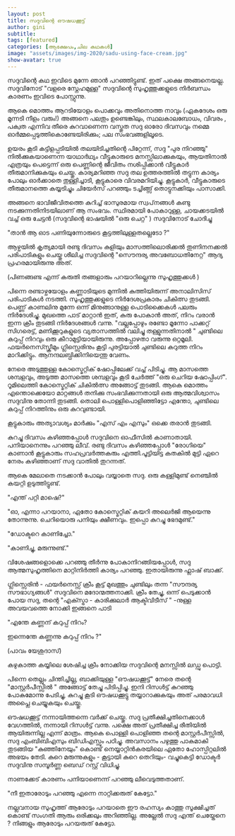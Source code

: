 ```yaml
---
layout: post
title: സദുവിന്റെ ഔഷധക്കൂട്ട്
author: gini
subtitle: 
tags: [featured]
categories: [ആക്ഷേപം,ചില കഥകള്‍]
image: "assets/images/img-2020/sadu-using-face-cream.jpg"
show-avatar: true
---
```

സദുവിന്റെ കഥ ഇവിടെ മുന്നേ ഞാന്‍ പറഞ്ഞിട്ടുണ്ട്.  ഇത് പക്ഷെ അങ്ങനെയല്ല. സദുവിനോട്  "വളരെ സ്നേഹമുള്ള" സദുവിന്റെ സുഹൃത്തുക്കളുടെ നിര്‍ബന്ധം കാരണം ഇവിടെ പോസ്റ്റുന്നു.

ആകെ മൊത്തം ആറടിയോളം പൊക്കവും അതിനൊത്ത നാവും (ഏകദേശം ഒരു മൂന്നടി നീളം വരും!) അങ്ങനെ പലതും ഉണ്ടെങ്കിലും, സ്ഥലകാലബോധം, വിവരം , പക്വത എന്നിവ തീരെ കുറവാണെന്ന വസ്തുത സദു ഓരോ ദിവസവും നമ്മെ ഓര്‍മ്മപ്പെടുത്തികൊണ്ടേയിരിക്കും; പല സംഭവങ്ങളിലൂടെ.

ഉയരം കൂടി കട്ടിളപ്പടിയില്‍ തലയിടിച്ചതിന്റെ പിറ്റേന്ന്, സദു "പുര നിറഞ്ഞു" നില്‍ക്കുകയാണെന്ന യാഥാര്‍ഥ്യം വീട്ടുകാരുടെ മനസ്സിലാക്കുകയും, ആയതിനാല്‍ എത്രയും പെട്ടെന്ന് ഒരു പെണ്ണിന്റെ ജീവിതം നശിപ്പിക്കാന്‍ വീട്ടുകാര്‍ തീരുമാനിക്കുകയും ചെയ്തു. കാര്യമറിഞ്ഞ സദു തല ഉത്തരത്തില്‍ തട്ടുന്ന കാര്യം പോലും ഓര്‍ക്കാതെ തുള്ളിച്ചാടി, കൂട്ടുകാരെ വിവരമറിയിച്ചു. കൂട്ടുകാര്‍, വീട്ടുകാരുടെ തീരുമാനത്തെ കയ്യടിച്ചും ചിയേര്‍സ് പറഞ്ഞും ടച്ചിങ്ങ്സ് തൊട്ടുനക്കിയും പാസാക്കി. 

അങ്ങനെ ഭാവിജീവിതത്തെ കുറിച്ച് ഭാസുരമായ സ്വപ്‌നങ്ങള്‍ കണ്ടു നടക്കുന്നതിനിടയിലാണ് ആ സംഭവം. 
സ്ഥിരമായി പോകാറുള്ള, ചായക്കടയില്‍ വച്ച് ഒരു ചേട്ടന്‍ (സദുവിന്റെ ഭാഷയില്‍ "ഒരു ചെറ്റ" ) സദുവിനോട് ചോദിച്ചു 

"താന്‍ ആ ഓട പണിയുന്നോരുടെ കൂട്ടത്തിലുള്ളതല്ലെടോ  ?"

ആഴ്ചയില്‍ കൃത്യമായി രണ്ടു ദിവസം കുളിയും മാസത്തിലൊരിക്കല്‍ തുണിനനക്കല്‍  പരിപാടികളും ചെയ്തു ശീലിച്ച സദുവിന്റെ "സൌന്ദര്യ അവബോധതിനേറ്റ" ആദ്യ പ്രഹരമായിരുന്നു അത്. 

(പിണങ്ങണ്ട എന്ന് കരുതി തങ്ങളാരും പറയാറില്ലെന്നു സുഹൃത്തുക്കള്‍ )

പിന്നെ രണ്ടാഴ്ചയോളം കണ്ണാടിയുടെ മുന്നില്‍ കുത്തിയിരുന്ന് അനാലിസിസ്  പരിപാടികള്‍ നടത്തി. സുഹൃത്തുക്കളുടെ നിര്‍ദേശപ്രകാരം ചികിത്സ തുടങ്ങി. പെണ്ണ് കാണലിനു  മുന്നേ ഒന്ന് മിനുങ്ങാനുള്ള  പൊടിക്കൈകള്‍ പലരും നിര്‍ദേശിച്ചു. മുഖത്തെ പാട് മാറ്റാന്‍ ഇത്, കുരു പോകാന്‍ അത്, നിറം വരാന്‍ ഇന്ന ക്രീം തുടങ്ങി നിര്‍ദേശങ്ങള്‍ വന്നു. "വല്ലപ്പോഴും രണ്ടോ മൂന്നോ പാക്കറ്റ് സിഗരെട്ട്, മണിക്കൂറുകളുടെ വ്യതാസത്തില്‍ വലിച്ചു തള്ളുന്നതിനാല്‍ " ചുണ്ടിലെ കറുപ്പ് നിറവും ഒരു കീറാമുട്ടിയായിരുന്നു. അപ്പോഴതാ വരുന്നു ഒറ്റമൂലി. ഫയര്‍നെസ്സ്ക്രീമും ഗ്ലിസ്സെരിനും കൂട്ടി പുരട്ടിയാല്‍ ചുണ്ടിലെ കറുത്ത നിറം മാറിക്കിട്ടും. ആനന്ദലബ്ധിക്കിനിയെന്തു വേണം.

നേരെ അടുത്തുള്ള കോസ്മെറ്റിക് ഷോപ്പിലേക്ക് വച്ച് പിടിച്ചു. ആ മാസത്തെ ശമ്പളവും, അടുത്ത മാസത്തെ ശമ്പളവും കൂടി ചേര്‍ത്ത് "ഒരു ചെറിയ ഷോപ്പിംഗ്‌". റൂമിലെത്തി കോസ്മെറ്റിക് ചികില്‍ത്സ അങ്ങോട്ട്‌ തുടങ്ങി. ആകെ മൊത്തം എന്തൊക്കെയോ മാറ്റങ്ങള്‍ തനിക്കു സംഭവിക്കുന്നതായി ഒരു ആത്മവിശ്വാസം സദുവിനു തോന്നി തുടങ്ങി. തൊലി പൊള്ളിപൊളിഞ്ഞിട്ടോ  എന്തോ, ചുണ്ടിലെ കറുപ്പ് നിറത്തിനും ഒരു കുറവുണ്ടായി. 

കൂട്ടുകാരും അത്യാവശ്യം മാര്‍ക്കും "എസ് എം എസും" ഒക്കെ തരാന്‍ തുടങ്ങി. 

കുറച്ചു ദിവസം കഴിഞ്ഞപ്പോള്‍ സദുവിനെ ഓഫീസില്‍ കാണാതായി. പനിയാനെന്നും പറഞ്ഞു ലീവ്. രണ്ടു ദിവസം കഴിഞ്ഞപ്പോള്‍ "രോഗിയെ" കാണാന്‍ കൂട്ടുകാരും സഹപ്രവര്‍ത്തകരും എത്തി.പൂട്ടിയിട്ട കതകില്‍ മുട്ടി ഏറെ നേരം കഴിഞ്ഞാണ് സദു വാതില്‍  തുറന്നത്.

ആകെ മേലാതെ നടക്കാന്‍ പോലും വയ്യാതെ സദു. ഒരു കള്ളിമുണ്ട് നെഞ്ചില്‍ കയറ്റി ഉടുത്തിട്ടുണ്ട്.

"എന്ത് പറ്റി മാഷെ?"

"ഓ, എന്നാ പറയാനാ, ഏതോ കോസ്മെറ്റിക് കയറി അലെര്‍ജി ആയെന്നു തോന്നുന്നു. ചെറിയൊരു പനിയും ക്ഷീണവും. ഇപ്പൊ കുറച്ചു ഭേദമുണ്ട്."

"ഡോക്ടറെ കാണിച്ചോ."

"കാണിച്ചു, മരുന്നുണ്ട്."

വിശേഷങ്ങളൊക്കെ പറഞ്ഞു തീര്‍ന്നു പോകാനിറങ്ങിയപ്പോള്‍, സദു ആത്മസുഹൃത്തിനെ മാറ്റിനിര്‍ത്തി കാര്യം പറഞ്ഞു. ഇതായിരുന്നു ഫ്ലാഷ് ബാക്ക്.

ഗ്ലിസ്സെരിന്‍ - ഫയര്‍നെസ്സ് ക്രീം കൂട്ട് മുഖത്തും ചുണ്ടിലും തന്ന "സൗന്ദര്യ സൗഭാഗ്യങ്ങള്‍" സദുവിനെ മദോന്മത്തനാക്കി. ക്രീം തേച്ചു, ഒന്ന് പെടുക്കാന്‍ പോയ സദു, തന്റെ "എക്സ്ട്രാ - കാരിക്കുലാര്‍ ആക്ടിവിടീസ് " -നുള്ള അവയവത്തെ നോക്കി ഇങ്ങനെ പാടി

"എന്തേ കണ്ണന് കറുപ്പ് നിറം? 

ഇന്നെന്തേ കണ്ണന്നു കറുപ്പ് നിറം ?"

(പാവം യേശുദാസ്)  

കഴുകാത്ത കയ്യിലെ ശേഷിച്ച ക്രീം നോക്കിയ സദുവിന്റെ മനസ്സില്‍ ലഡ്ഡു പൊട്ടി. 

പിന്നെ തെല്ലും ചിന്തിച്ചില്ല, ബാക്കിയുള്ള "ഔഷധക്കൂട്ട്" നേരെ തന്റെ "മാസ്റ്റര്‍പീസ്സില്‍ " അങ്ങോട്ട്‌ തേച്ചു പിടിപ്പിച്ചു. ഇനി റിസള്‍ട്ട്‌ കുറഞ്ഞു പോകുമോന്നു പേടിച്ചു, കുറച്ചു കൂടി ഔഷധക്കൂട്ടു തയ്യാറാക്കുകയും അത് പരമാവധി അപ്ലൈ ചെയ്യുകയും ചെയ്തു.  

ഔഷധക്കൂട്ട് നന്നായിത്തന്നെ വര്‍ക്ക് ചെയ്തു. സദു പ്രതീക്ഷിച്ചതിനെക്കാള്‍ വേഗത്തില്‍, നന്നായി റിസള്‍ട്ട്‌ വന്നു. പക്ഷെ അത് പ്രതീക്ഷിച്ച രീതിയില്‍ ആയിരുന്നില്ല എന്ന് മാത്രം. ആകെ പൊള്ളി പൊളിഞ്ഞ തന്റെ മാസ്റ്റര്‍പീസ്സില്‍, സദു എംബിബിഎസും ബിഡിഎസ്സും  പഠിച്ചു. അവസാനം പഴുത്തു പാകമാകി തുടങ്ങിയ "കുഞ്ഞിനേയും" കൊണ്ട് നെയ്യാറ്റിന്‍കരയിലെ ഏതോ ഹോസ്പിറ്റലില്‍ അഭയം തേടി. കുറെ മരുന്നുകളും - കൂട്ടായി കുറെ തെറിയും- വച്ചുകെട്ടി ഡോക്ടര്‍ സദുവിനു സമ്പൂര്‍ണ്ണ ബെഡ് റസ്റ്റ്‌  വിധിച്ചു. 

നാണക്കേട്‌ കാരണം പനിയാണെന്ന് പറഞ്ഞു ലീവെടുത്തതാണ്.

"നീ ഇതാരോടും പറഞ്ഞു എന്നെ നാറ്റിക്കരുത്  കേട്ടോ."

നല്ലവനായ സുഹൃത്ത്‌ ആരോടും പറയാതെ ഈ രഹസ്യം കാത്തു സൂക്ഷിച്ചത് കൊണ്ട് സംഗതി ആരും ഒരിക്കലും അറിഞ്ഞില്ല. അല്ലേല്‍ സദു എന്ത് ചെയ്തേനെ ? 
നിങ്ങളും ആരോടും പറയരുത് കേട്ടോ. 
